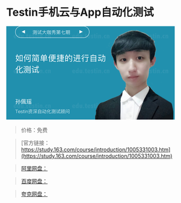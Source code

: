 # Testin手机云与App自动化测试

![img](../../../assets/study163/free/674d1ed5-5def-4c94-afb9-a3798cff5fd6.png)

> 价格：免费

> [官方链接：https://study.163.com/course/introduction/1005331003.htm](https://study.163.com/course/introduction/1005331003.htm)

> [阿里网盘：]()

> [百度网盘：]()

> [夸克网盘：]()
